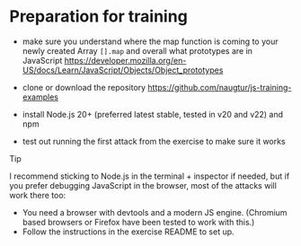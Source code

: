 # Preparation for training

- make sure you understand where the map function is coming to your newly created Array `[].map` and overall what prototypes are in JavaScript https://developer.mozilla.org/en-US/docs/Learn/JavaScript/Objects/Object_prototypes
 
- clone or download the repository https://github.com/naugtur/js-training-examples
- install Node.js 20+ (preferred latest stable, tested in v20 and v22) and npm
- test out running the first attack from the exercise to make sure it works

> [!TIP]
> I recommend sticking to Node.js in the terminal + inspector if needed, but if you prefer debugging JavaScript in the browser, most of the attacks will work there too:  
>    - You need a browser with devtools and a modern JS engine. 
>      (Chromium based browsers or Firefox have been tested to work with this.)  
>    - Follow the instructions in the exercise README to set up.
